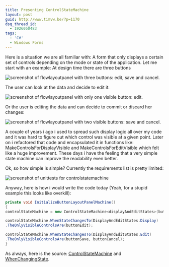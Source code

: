 ```yaml
---
title: Presenting ControlStateMachine
layout: post
guid: http://www.timvw.be/?p=1170
dsq_thread_id:
  - 1926050483
tags:
  - 'C#'
  - Windows Forms
---
```

Here is a situation we are all familiar with: A form that only displays a certain set of controls depending on the mode or state of the application. Let me start with an example: At design time there are three buttons

![screenshot of flowlayoutpanel with three buttons: edit, save and cancel.](http://www.timvw.be/wp-content/images/controlstatemachine.design.png)

The user can look at the data and decide to edit it:

![screenshot of flowlayoutpanel with only one visible button: edit.](http://www.timvw.be/wp-content/images/controlstatemachine.display.png)

Or the user is editing the data and can decide to commit or discard her changes:

![screenshot of flowlayoutpanel with two visible buttons: save and cancel.](http://www.timvw.be/wp-content/images/controlstatemachine.edit.png)

A couple of years i ago i used to spread such display logic all over my code and it was hard to figure out which control was visible at a given point. Later on i refactored that code and encapsulated it in functions like: MakeControlsForDisplayVisible and MakeControlsForEditVisible which felt like a huge improvement. These days i have the feeling that a very simple state machine can improve the readability even better.

Ok, so how simple is simple? Currently the requirements list is pretty limited:

![screenshot of unittests for controlstatemachine](http://www.timvw.be/wp-content/images/controlstatemachine.specs.png)

Anyway, here is how i would write the code today (Yeah, for a stupid example this looks like overkill):

```csharp
private void InitializeButtonLayoutPanelMachine()
{
controlStateMachine = new ControlStateMachine<displayAndEditStates>(buttonLayoutPanel);

controlStateMachine.WhenStateChangesTo(DisplayAndEditStates.Display)
.TheOnlyVisibleControlsAre(buttonEdit);

controlStateMachine.WhenStateChangesTo(DisplayAndEditStates.Edit)
.TheOnlyVisibleControlsAre(buttonSave, buttonCancel);
}
```

As always, here is the source: [ControlStateMachine](http://www.timvw.be/wp-content/code/csharp/ControlStateMachine.cs.txt) and [WhenChangingState](http://www.timvw.be/wp-content/code/csharp/WhenChangingState.cs.txt).
